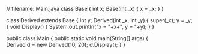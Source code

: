   // filename: Main.java 
  class Base { 
    int x; 
    Base(int _x) { 
      x = _x; 
    } 
  } 

  class Derived extends Base { 
    int y; 
    Derived(int _x, int _y) { 
      super(_x); 
      y = _y; 
    } 
    void Display() { 
      System.out.println("x = "+x+", y = "+y); 
    } 
  } 

  public class Main { 
    public static void main(String[] args) {   
      Derived d = new Derived(10, 20); 
      d.Display(); 
    } 
  } 
